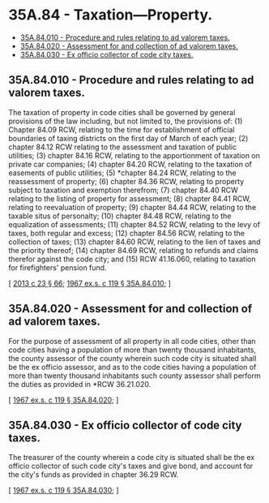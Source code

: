 # 35A.84 - Taxation—Property.
* [35A.84.010 - Procedure and rules relating to ad valorem taxes.](#35a84010---procedure-and-rules-relating-to-ad-valorem-taxes)
* [35A.84.020 - Assessment for and collection of ad valorem taxes.](#35a84020---assessment-for-and-collection-of-ad-valorem-taxes)
* [35A.84.030 - Ex officio collector of code city taxes.](#35a84030---ex-officio-collector-of-code-city-taxes)
## 35A.84.010 - Procedure and rules relating to ad valorem taxes.
The taxation of property in code cities shall be governed by general provisions of the law including, but not limited to, the provisions of: (1) Chapter 84.09 RCW, relating to the time for establishment of official boundaries of taxing districts on the first day of March of each year; (2) chapter 84.12 RCW relating to the assessment and taxation of public utilities; (3) chapter 84.16 RCW, relating to the apportionment of taxation on private car companies; (4) chapter 84.20 RCW, relating to the taxation of easements of public utilities; (5) *chapter 84.24 RCW, relating to the reassessment of property; (6) chapter 84.36 RCW, relating to property subject to taxation and exemption therefrom; (7) chapter 84.40 RCW relating to the listing of property for assessment; (8) chapter 84.41 RCW, relating to reevaluation of property; (9) chapter 84.44 RCW, relating to the taxable situs of personalty; (10) chapter 84.48 RCW, relating to the equalization of assessments; (11) chapter 84.52 RCW, relating to the levy of taxes, both regular and excess; (12) chapter 84.56 RCW, relating to the collection of taxes; (13) chapter 84.60 RCW, relating to the lien of taxes and the priority thereof; (14) chapter 84.69 RCW, relating to refunds and claims therefor against the code city; and (15) RCW 41.16.060, relating to taxation for firefighters' pension fund.

\[ [2013 c 23 § 66](https://lawfilesext.leg.wa.gov/biennium/2013-14/Pdf/Bills/Session%20Laws/Senate/5077-S.SL.pdf?cite=2013%20c%2023%20§%2066); [1967 ex.s. c 119 § 35A.84.010](https://leg.wa.gov/CodeReviser/documents/sessionlaw/1967ex1c119.pdf?cite=1967%20ex.s.%20c%20119%20§%2035A.84.010); \]

## 35A.84.020 - Assessment for and collection of ad valorem taxes.
For the purpose of assessment of all property in all code cities, other than code cities having a population of more than twenty thousand inhabitants, the county assessor of the county wherein such code city is situated shall be the ex officio assessor, and as to the code cities having a population of more than twenty thousand inhabitants such county assessor shall perform the duties as provided in *RCW 36.21.020.

\[ [1967 ex.s. c 119 § 35A.84.020](https://leg.wa.gov/CodeReviser/documents/sessionlaw/1967ex1c119.pdf?cite=1967%20ex.s.%20c%20119%20§%2035A.84.020); \]

## 35A.84.030 - Ex officio collector of code city taxes.
The treasurer of the county wherein a code city is situated shall be the ex officio collector of such code city's taxes and give bond, and account for the city's funds as provided in chapter 36.29 RCW.

\[ [1967 ex.s. c 119 § 35A.84.030](https://leg.wa.gov/CodeReviser/documents/sessionlaw/1967ex1c119.pdf?cite=1967%20ex.s.%20c%20119%20§%2035A.84.030); \]

